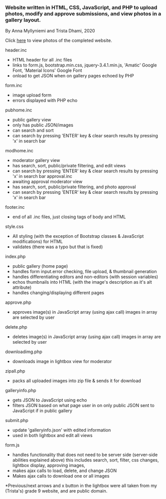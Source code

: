 ### Website written in HTML, CSS, JavaScript, and PHP to upload photos, modify and approve submissions, and view photos in a gallery layout.

By Anna Myllyniemi and Trista Dhami, 2020

Click [here](https://github.com/missionStrawberry/Photo_Submission_Gallery_Site/tree/main/photos_of_website) to view photos of the completed website.

header.inc
 - HTML header for all .inc files
 - links to form.js, bootstrap.min.css, jquery-3.4.1.min.js, 
    'Amatic' Google Font, 'Material Icons' Google Font
 - onload to get JSON when on gallery pages echoed by PHP

form.inc
 - image upload form
 -  errors displayed with PHP echo

pubhome.inc
 - public gallery view
 - only has public JSON/images
 - can search and sort
 - can search by pressing 'ENTER' key & clear search results by pressing 'x' in search bar

modhome.inc
 - moderator gallery view
 - has search, sort, public/private filtering, and edit views
 - can search by pressing 'ENTER' key & clear search results by pressing 'x' in search bar
approval.inc
 - awaiting approval moderator view
 - has search, sort, public/private filtering, and photo approval
 - can search by pressing 'ENTER' key & clear search results by pressing 'x' in search bar

footer.inc
 -  end of all .inc files, just closing tags of body and HTML

style.css
 - All styling (with the exception of Bootstrap classes
    & JavaScript modifications) for HTML
 - validates (there was a typo but that is fixed)

index.php
 - public gallery (home page)
 - handles form input.error checking, file upload, & thumbnail generation
 - handles differentiating editors and non-editors (with session variables)
 - echos thumbnails into HTML (with the image's description as it's alt attribute)
 - handles changing/displaying different pages
 
approve.php
 - approves image(s) in JavaScript array (using ajax call)
    images in array are selected by user

delete.php
 - deletes image(s) in JavaScript array (using ajax call)
    images in array are selected by user
    
downloadimg.php
 - downloads image in lightbox view for moderator
 
zipall.php
 - packs all uploaded images into zip file & sends it for download

galleryinfo.php
 - gets JSON to JavaScript using echo
 - filters JSON based on what page user in on
    only public JSON sent to JavaScript if in public gallery

submit.php
 - update 'galleryinfo.json' with edited information
 - used in both lightbox and edit all views
 
form.js
 - handles functionality that does not need to be server side (server-side abilities explained above)
    this includes search, sort, filter, css changes, lightbox display, approving images,
 - makes ajax calls to load, delete, and change JSON
 - Makes ajax calls to download one or all images
 
*Previous/next arrows and x button in the lightbox were all taken from my (Trista's) grade 9 website, and are public domain.
